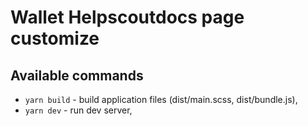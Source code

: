 # Wallet Helpscoutdocs page customize

## Available commands

- `yarn build` - build application files (dist/main.scss, dist/bundle.js),
- `yarn dev` - run dev server,
